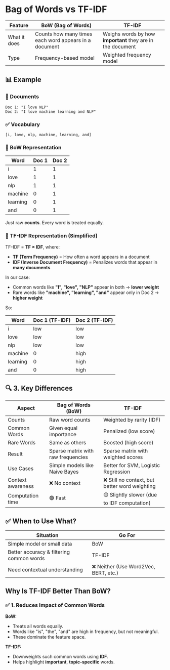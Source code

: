 # Bag of Words vs TF-IDF

| Feature | **BoW (Bag of Words)** | **TF-IDF** |
|---------|------------------------|------------|
| What it does | Counts how many times each word appears in a document | Weighs words by how **important** they are in the document |
| Type | Frequency-based model | Weighted frequency model |

## 📊  Example

### 📄 Documents
```
Doc 1: "I love NLP" 
Doc 2: "I love machine learning and NLP"
```

### ✅ Vocabulary
```
[i, love, nlp, machine, learning, and]
```

### 🧮 BoW Representation

| Word | Doc 1 | Doc 2 |
|------|-------|-------|
| i | 1 | 1 |
| love | 1 | 1 |
| nlp | 1 | 1 |
| machine | 0 | 1 |
| learning | 0 | 1 |
| and | 0 | 1 |

Just raw **counts**. Every word is treated equally.

### 🧮 TF-IDF Representation (Simplified)

TF-IDF = **TF × IDF**, where:
* **TF (Term Frequency)** = How often a word appears in a document
* **IDF (Inverse Document Frequency)** = Penalizes words that appear in **many documents**

In our case:
* Common words like **"I", "love", "NLP"** appear in both → **lower weight**
* Rare words like **"machine", "learning", "and"** appear only in Doc 2 → **higher weight**

So:

| Word | Doc 1 (TF-IDF) | Doc 2 (TF-IDF) |
|------|----------------|----------------|
| i | low | low |
| love | low | low |
| nlp | low | low |
| machine | 0 | high |
| learning | 0 | high |
| and | 0 | high |

## 🔍 3. Key Differences

| Aspect | **Bag of Words (BoW)** | **TF-IDF** |
|--------|------------------------|------------|
| Counts | Raw word counts | Weighted by rarity (IDF) |
| Common Words | Given equal importance | Penalized (low score) |
| Rare Words | Same as others | Boosted (high score) |
| Result | Sparse matrix with raw frequencies | Sparse matrix with weighted scores |
| Use Cases | Simple models like Naive Bayes | Better for SVM, Logistic Regression |
| Context awareness | ❌ No context | ❌ Still no context, but better word weighting |
| Computation time | 🟢 Fast | 🟡 Slightly slower (due to IDF computation) |

## ✅ When to Use What?

| Situation | Go For |
|-----------|--------|
| Simple model or small data | BoW |
| Better accuracy & filtering common words | TF-IDF |
| Need contextual understanding | ❌ Neither (Use Word2Vec, BERT, etc.) |

## Why Is **TF-IDF** Better Than BoW?

### ✅ 1. **Reduces Impact of Common Words**

**BoW:**
* Treats all words equally.
* Words like "is", "the", "and" are high in frequency, but not meaningful.
* These dominate the feature space.

**TF-IDF:**
* Downweights such common words using **IDF**.
* Helps highlight **important**, **topic-specific** words.
